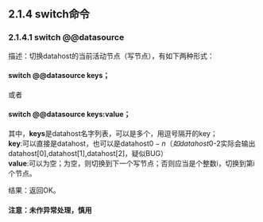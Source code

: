 ## 2.1.4 switch命令
### 2.1.4.1  switch @@datasource 
描述：切换datahost的当前活动节点（写节点），有如下两种形式：  
#### switch @@datasource keys；  
或者  
#### switch @@datasource keys:value；  
其中，**keys**是datahost名字列表，可以是多个，用逗号隔开的key；  
**key**:可以直接是datahost，也可以是datahost$0-n （如datahost$0-2实际会输出datahost[0],datahost[1],datahost[2]，疑似BUG）  
**value**:可以为空；为空，则切换到下一个写节点；否则应当是个整数i，切换到第i个节点。  

结果：返回OK。  
#### 注意：未作异常处理，慎用